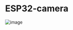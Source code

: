 # ESP32-camera
![image](https://github.com/Circuit-Digest/ESP32-camera/assets/65025308/9cc5b5a6-b5d7-47d6-9802-f3967805470a)
